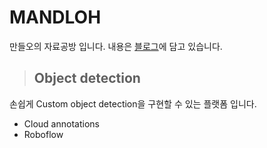 # MANDLOH
만들오의 자료공방 입니다.
내용은 [블로그]에 담고 있습니다. 

> ## Object detection
손쉽게 Custom object detection을 구현할 수 있는 플랫폼 입니다.

* Cloud annotations
* Roboflow

[블로그]:  https://mandloh.tistory.com
